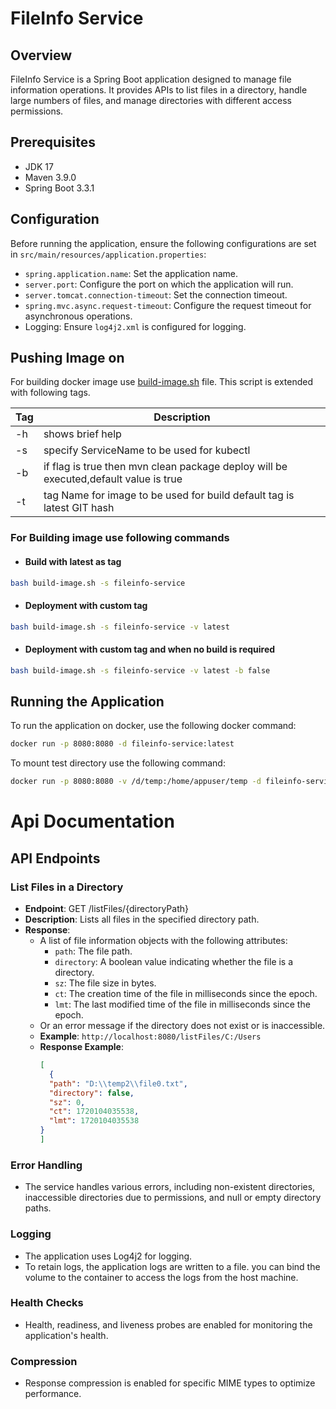 # FileInfo Service

## Overview

FileInfo Service is a Spring Boot application designed to manage file information operations. It provides APIs to list
files in a directory, handle large numbers of files, and manage directories with different access permissions.

## Prerequisites

- JDK 17
- Maven 3.9.0
- Spring Boot 3.3.1

## Configuration

Before running the application, ensure the following configurations are set
in `src/main/resources/application.properties`:

- `spring.application.name`: Set the application name.
- `server.port`: Configure the port on which the application will run.
- `server.tomcat.connection-timeout`: Set the connection timeout.
- `spring.mvc.async.request-timeout`: Configure the request timeout for asynchronous operations.
- Logging: Ensure `log4j2.xml` is configured for logging.

## Pushing Image on

For building docker image use [build-image.sh](build-image.sh) file.
This script is extended with following tags.

| Tag | Description                                                                          |
|-----|--------------------------------------------------------------------------------------|
| -h  | shows brief help                                                                     |
| -s  | specify ServiceName to be used for kubectl                                           |
| -b  | if flag is true then mvn clean package deploy will be executed,default value is true |
| -t  | tag Name for image to be used for build default tag is latest GIT hash               |

### For Building image use following commands

* #### Build with latest as tag

```sh
bash build-image.sh -s fileinfo-service
 ```

* #### Deployment with custom tag

```sh
bash build-image.sh -s fileinfo-service -v latest
```  

* #### Deployment with custom tag and when no build is required

```sh    
bash build-image.sh -s fileinfo-service -v latest -b false
```    

## Running the Application

To run the application on docker, use the following docker command:

```bash
docker run -p 8080:8080 -d fileinfo-service:latest
```
To mount test directory use the following command:

```bash
docker run -p 8080:8080 -v /d/temp:/home/appuser/temp -d fileinfo-service:latest
```

# Api Documentation

## API Endpoints

### List Files in a Directory

* **Endpoint**: GET /listFiles/{directoryPath}
* **Description**: Lists all files in the specified directory path.
* **Response**: 
  * A list of file information objects with the following attributes:
    * `path`: The file path.
    * `directory`: A boolean value indicating whether the file is a directory.
    * `sz`: The file size in bytes.
    * `ct`: The creation time of the file in milliseconds since the epoch.
    * `lmt`: The last modified time of the file in milliseconds since the epoch.
  * Or an error message if the directory does not exist or is
    inaccessible.
  * **Example**: `http://localhost:8080/listFiles/C:/Users`
  * **Response Example**:
    ```json
    [
      {
      "path": "D:\\temp2\\file0.txt",
      "directory": false,
      "sz": 0,
      "ct": 1720104035538,
      "lmt": 1720104035538
    }
    ]
    ```

### Error Handling

* The service handles various errors, including non-existent directories, inaccessible directories due to permissions,
  and null or empty directory paths.

### Logging

* The application uses Log4j2 for logging.
* To retain logs, the application logs are written to a file. you can bind the volume to the container to access the logs from the host machine.

### Health Checks

* Health, readiness, and liveness probes are enabled for monitoring the application's health.

### Compression

* Response compression is enabled for specific MIME types to optimize performance.
